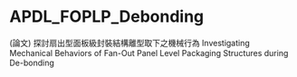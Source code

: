 # APDL_FOPLP_Debonding
(論文) 探討扇出型面板級封裝結構離型取下之機械行為 Investigating Mechanical Behaviors of Fan-Out Panel Level Packaging Structures during De-bonding

